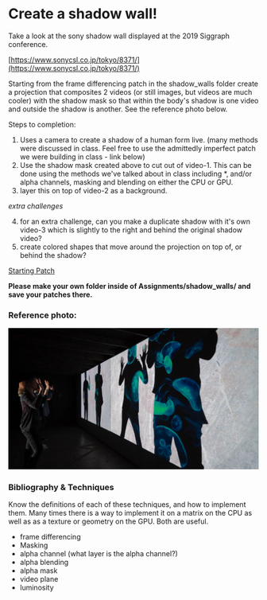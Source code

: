 # Create a shadow wall!

Take a look at the sony shadow wall displayed at the 2019 Siggraph conference. 

[https://www.sonycsl.co.jp/tokyo/8371/](https://www.sonycsl.co.jp/tokyo/8371/)

Starting from the frame differencing patch in the shadow_walls folder create a projection that composites 2 videos (or still images, but videos are much cooler) with the shadow mask so that within the body's shadow is one video and outside the shadow is another.  See the reference photo below.

Steps to completion:

1) Uses a camera to create a shadow of a human form live. (many methods were discussed in class. Feel free to use the admittedly imperfect patch we were building in class - link below)
2) Use the shadow mask created above to cut out of video-1. This can be done using the methods we've talked about in class including *, and/or alpha channels, masking and blending on either the CPU or GPU.
3) layer this on top of video-2 as a background.

_extra challenges_

4) for an extra challenge, can you make a duplicate shadow with it's own video-3 which is slightly to the right and behind the original shadow video?
5) create colored shapes that move around the projection on top of, or behind the shadow? 

[Starting Patch](shadow_walls/shadow_mask_start.maxpat)

__Please make your own folder inside of Assignments/shadow_walls/  and save your patches there.__


### Reference photo:

![7_image_preview.jpg](shadow_walls/7_image_preview.jpg)


### Bibliography & Techniques

Know the definitions of each of these techniques, and how to implement them. Many times there is a way to implement it on a matrix on the CPU as well as as a texture or geometry on the GPU. Both are useful.

- frame differencing
- Masking
- alpha channel (what layer is the alpha channel?)
- alpha blending 
- alpha mask 
- video plane
- luminosity
